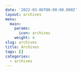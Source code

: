 ```yaml
---
date: '2022-03-06T00:00:00.000Z'
layout: archives
menu:
  main:
    params:
      icon: archives
    weight: 4
slug: archives
title: Archives
tags: []
categories:
  - archives
---
```


